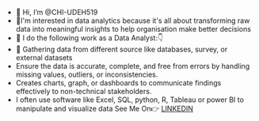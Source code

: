 - 👋 Hi, I’m @CHI-UDEH519
- 👀I'm interested in data analytics because it's all about transforming raw data into meaningful insights to help organisation make better decisions
- 🌱 I do the following work as a Data Analyst:👇 
- 💞️ Gathering data from different source like databases, survey, or external datasets
- Ensure the data is accurate, complete, and free from errors by handling missing values, outliers, or inconsistencies. 
- Creates charts, graph, or dashboards to communicate findings effectively to non-technical stakeholders.
- I often use software like Excel, SQL, python, R, Tableau or power BI to manipulate and visualize data
See Me On👉 [LINKEDIN](https://www.linkedin.com/in/chinenye-juliet-udeh-62a301217?utm_source=share&utm_campaign=share_via&utm_content=profile&utm_medium=android_app) 

